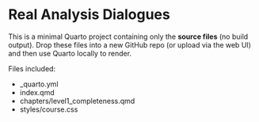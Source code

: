 # Real Analysis Dialogues

This is a minimal Quarto project containing only the **source files** (no build output).
Drop these files into a new GitHub repo (or upload via the web UI) and then use Quarto locally to render.

Files included:
- _quarto.yml
- index.qmd
- chapters/level1_completeness.qmd
- styles/course.css